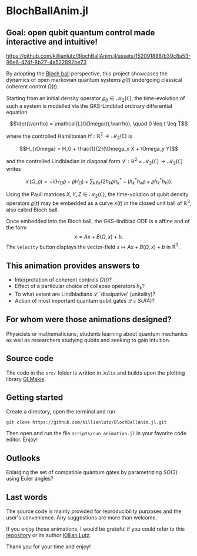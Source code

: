 # BlochBallAnim.jl

## Goal: open qubit quantum control made interactive and intuitive!

https://github.com/killianlutz/BlochBallAnim.jl/assets/152091888/b39c8a53-96e6-474f-8b27-4a522892be73

By adopting the [Bloch ball](https://en.wikipedia.org/wiki/Bloch_sphere) perspective, this project showcases the dynamics of open markovian quantum systems $\varrho(t)$ undergoing classical coherent control $\Omega(t)$.

Starting from an initial density operator $\varrho_0 \in \mathscr{M}_2(\mathbb{C})$, the time-evolution of such a system is modelled via the GKS-Lindblad ordinary differential equation

$$\dot{\varrho} = \mathcal{L}(\Omega(t),\varrho), \quad 0 \leq t \leq T$$

where the controlled Hamiltonian $H : \mathbb{R}^2\rightarrow \mathscr{M}_2(\mathbb{C})$
is 

$$H_{\Omega} = H_0 + \frac{1}{2}(\Omega_x X + \Omega_y Y)$$

and the controlled Lindbladian in diagonal form $\mathcal{L}:\mathbb{R}^2 \times \mathscr{M}_2(\mathbb{C}) \rightarrow \mathscr{M}_2(\mathbb{C})$ writes

$$\mathcal{L}(\Omega, \varrho) = -i\left(H_{\Omega}\varrho-\varrho H_{\Omega}\right) + \sum_{k} \gamma_k \left(2h_k \varrho h_k^* - \left(h_k^*h_k \varrho + \varrho h_k^*h_k\right) \right).$$

Using the Pauli matrices $X, Y, Z \in \mathscr{M}_2(\mathbb{C})$, the time-volution of qubit density operators $\varrho(t)$ may be embedded as a curve $x(t)$ in the closed unit ball of $\mathbb{R}^3$, also called Bloch ball.

Once embedded into the Bloch ball, the GKS-lindblad ODE is a affine and of the form 
$$\dot{x} = Ax + B(\Omega, x) + b.$$
The `Velocity` button displays the vector-field $x \mapsto Ax + B(\Omega, x) + b$ in $\mathbb{R}^3$.

## This animation provides answers to
* Interpretation of coherent controls $\Omega(t)$?
* Effect of a particular choice of collapse operators $h_k$?
* To what extent are Lindbladians $\mathcal{L}$ `dissipative' (unitality)?
* Action of most important quantum qubit gates $\mathcal{Q}\in SU(4)$?

## For whom were those animations designed?
Physicists or mathematicians, students learning about quantum mechanics as well as researchers studying qubits and seeking to gain intuition.

## Source code
The code in the `src/` folder is written in `Julia` and builds upon the plotting library [GLMakie](https://docs.makie.org/stable/).

## Getting started 
Create a directory, open the terminal and run
```
git clone https://github.com/killianlutz/BlochBallAnim.jl.git
```
Then open and run the file `scripts/run_animation.jl` in your favorite code editor. Enjoy!

## Outlooks
Enlarging the set of compatible quantum gates by parametrizing $SO(3)$ using Euler angles?

## Last words
The source code is mainly provided for reproducibility purposes and the user's convenience. Any suggestions are more than welcome.

If you enjoy those animations, I would be grateful if you could refer to this [repository](https://github.com/killianlutz/BlochBallAnim.jl) or its author [Killian Lutz](https://github.com/killianlutz).

Thank you for your time and enjoy!
